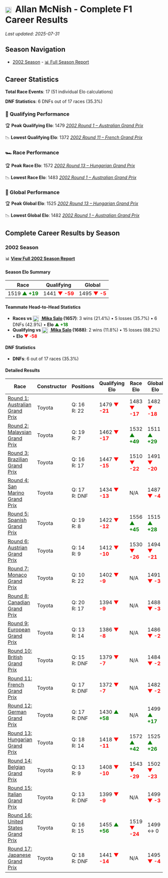 # <img src="https://upload.wikimedia.org/wikipedia/commons/thumb/8/83/Flag_of_the_United_Kingdom_%283-5%29.svg/512px-Flag_of_the_United_Kingdom_%283-5%29.svg.png?20250726143817" alt="United Kingdom" width="20" height="auto" style="vertical-align: middle; margin-right: 5px;" onerror="this.outerHTML='🇬🇧'; this.style.marginRight='5px';"/> Allan McNish - Complete F1 Career Results

*Last updated: 2025-07-31*

## Season Navigation

- [2002 Season](#2002-season) - [📊 Full Season Report](../seasons/2002-season-report)

## Career Statistics

**Total Race Events**: 17 (51 individual Elo calculations)

**DNF Statistics**: 6 DNFs out of 17 races (35.3%)

### 🏁 Qualifying Performance

🏆 **Peak Qualifying Elo**: 1479
   *[2002 Round 1 – Australian Grand Prix](../seasons/2002-season-report#round-1-australian-grand-prix)*

📉 **Lowest Qualifying Elo**: 1372
   *[2002 Round 11 – French Grand Prix](../seasons/2002-season-report#round-11-french-grand-prix)*

### 🏎️ Race Performance

🏆 **Peak Race Elo**: 1572
   *[2002 Round 13 – Hungarian Grand Prix](../seasons/2002-season-report#round-13-hungarian-grand-prix)*

📉 **Lowest Race Elo**: 1483
   *[2002 Round 1 – Australian Grand Prix](../seasons/2002-season-report#round-1-australian-grand-prix)*

### 🌟 Global Performance

🏆 **Peak Global Elo**: 1525
   *[2002 Round 13 – Hungarian Grand Prix](../seasons/2002-season-report#round-13-hungarian-grand-prix)*

📉 **Lowest Global Elo**: 1482
   *[2002 Round 1 – Australian Grand Prix](../seasons/2002-season-report#round-1-australian-grand-prix)*


## Complete Career Results by Season

### 2002 Season

📊 **[View Full 2002 Season Report](../seasons/2002-season-report)**

#### Season Elo Summary

| Race | Qualifying | Global |
|------|------------|--------|
| 1519 **<span style="color: green;">▲ +19</span>** | 1441 **<span style="color: red;">▼ -59</span>** | 1495 **<span style="color: red;">▼ -5</span>** |

#### Teammate Head-to-Head Statistics

- **Races vs [<img src="https://upload.wikimedia.org/wikipedia/commons/b/bc/Flag_of_Finland.svg" alt="Finland" width="20" height="auto" style="vertical-align: middle; margin-right: 5px;" onerror="this.outerHTML='🇫🇮'; this.style.marginRight='5px';"/> Mika Salo](mika-salo) (1657)**: 3 wins (21.4%) • 5 losses (35.7%) • 6 DNFs (42.9%) • **Elo <span style="color: green;">▲ +18</span>**
- **Qualifying vs [<img src="https://upload.wikimedia.org/wikipedia/commons/b/bc/Flag_of_Finland.svg" alt="Finland" width="20" height="auto" style="vertical-align: middle; margin-right: 5px;" onerror="this.outerHTML='🇫🇮'; this.style.marginRight='5px';"/> Mika Salo](mika-salo) (1688)**: 2 wins (11.8%) • 15 losses (88.2%) • **Elo <span style="color: red;">▼ -58</span>**

#### DNF Statistics

- **DNFs**: 6 out of 17 races (35.3%)

#### Detailed Results

| Race | Constructor | Positions | Qualifying Elo | Race Elo | Global Elo | Teammate |
|------|-------------|-----------|----------------|----------|------------|----------|
| [Round 1: Australian Grand Prix](../seasons/2002-season-report#round-1-australian-grand-prix) | Toyota | Q: 16<br/>R: 22 | 1479 **<span style="color: red;">▼ -21</span>** | 1483 **<span style="color: red;">▼ -17</span>** | 1482 **<span style="color: red;">▼ -18</span>** | [<img src="https://upload.wikimedia.org/wikipedia/commons/b/bc/Flag_of_Finland.svg" alt="Finland" width="20" height="auto" style="vertical-align: middle; margin-right: 5px;" onerror="this.outerHTML='🇫🇮'; this.style.marginRight='5px';"/> Mika Salo](mika-salo)<br/>Q: 14<br/>R: 6 |
| [Round 2: Malaysian Grand Prix](../seasons/2002-season-report#round-2-malaysian-grand-prix) | Toyota | Q: 19<br/>R: 7 | 1462 **<span style="color: red;">▼ -17</span>** | 1532 **<span style="color: green;">▲ +49</span>** | 1511 **<span style="color: green;">▲ +29</span>** | [<img src="https://upload.wikimedia.org/wikipedia/commons/b/bc/Flag_of_Finland.svg" alt="Finland" width="20" height="auto" style="vertical-align: middle; margin-right: 5px;" onerror="this.outerHTML='🇫🇮'; this.style.marginRight='5px';"/> Mika Salo](mika-salo)<br/>Q: 10<br/>R: 12 |
| [Round 3: Brazilian Grand Prix](../seasons/2002-season-report#round-3-brazilian-grand-prix) | Toyota | Q: 16<br/>R: 17 | 1447 **<span style="color: red;">▼ -15</span>** | 1510 **<span style="color: red;">▼ -22</span>** | 1491 **<span style="color: red;">▼ -20</span>** | [<img src="https://upload.wikimedia.org/wikipedia/commons/b/bc/Flag_of_Finland.svg" alt="Finland" width="20" height="auto" style="vertical-align: middle; margin-right: 5px;" onerror="this.outerHTML='🇫🇮'; this.style.marginRight='5px';"/> Mika Salo](mika-salo)<br/>Q: 10<br/>R: 6 |
| [Round 4: San Marino Grand Prix](../seasons/2002-season-report#round-4-san-marino-grand-prix) | Toyota | Q: 17<br/>R: DNF | 1434 **<span style="color: red;">▼ -13</span>** | N/A | 1487 **<span style="color: red;">▼ -4</span>** | [<img src="https://upload.wikimedia.org/wikipedia/commons/b/bc/Flag_of_Finland.svg" alt="Finland" width="20" height="auto" style="vertical-align: middle; margin-right: 5px;" onerror="this.outerHTML='🇫🇮'; this.style.marginRight='5px';"/> Mika Salo](mika-salo)<br/>Q: 16<br/>R: DNF |
| [Round 5: Spanish Grand Prix](../seasons/2002-season-report#round-5-spanish-grand-prix) | Toyota | Q: 19<br/>R: 8 | 1422 **<span style="color: red;">▼ -12</span>** | 1556 **<span style="color: green;">▲ +45</span>** | 1515 **<span style="color: green;">▲ +28</span>** | [<img src="https://upload.wikimedia.org/wikipedia/commons/b/bc/Flag_of_Finland.svg" alt="Finland" width="20" height="auto" style="vertical-align: middle; margin-right: 5px;" onerror="this.outerHTML='🇫🇮'; this.style.marginRight='5px';"/> Mika Salo](mika-salo)<br/>Q: 17<br/>R: 9 |
| [Round 6: Austrian Grand Prix](../seasons/2002-season-report#round-6-austrian-grand-prix) | Toyota | Q: 14<br/>R: 9 | 1412 **<span style="color: red;">▼ -10</span>** | 1530 **<span style="color: red;">▼ -26</span>** | 1494 **<span style="color: red;">▼ -21</span>** | [<img src="https://upload.wikimedia.org/wikipedia/commons/b/bc/Flag_of_Finland.svg" alt="Finland" width="20" height="auto" style="vertical-align: middle; margin-right: 5px;" onerror="this.outerHTML='🇫🇮'; this.style.marginRight='5px';"/> Mika Salo](mika-salo)<br/>Q: 10<br/>R: 8 |
| [Round 7: Monaco Grand Prix](../seasons/2002-season-report#round-7-monaco-grand-prix) | Toyota | Q: 10<br/>R: 22 | 1402 **<span style="color: red;">▼ -9</span>** | N/A | 1491 **<span style="color: red;">▼ -3</span>** | [<img src="https://upload.wikimedia.org/wikipedia/commons/b/bc/Flag_of_Finland.svg" alt="Finland" width="20" height="auto" style="vertical-align: middle; margin-right: 5px;" onerror="this.outerHTML='🇫🇮'; this.style.marginRight='5px';"/> Mika Salo](mika-salo)<br/>Q: 9<br/>R: DNF |
| [Round 8: Canadian Grand Prix](../seasons/2002-season-report#round-8-canadian-grand-prix) | Toyota | Q: 20<br/>R: 17 | 1394 **<span style="color: red;">▼ -9</span>** | N/A | 1488 **<span style="color: red;">▼ -3</span>** | [<img src="https://upload.wikimedia.org/wikipedia/commons/b/bc/Flag_of_Finland.svg" alt="Finland" width="20" height="auto" style="vertical-align: middle; margin-right: 5px;" onerror="this.outerHTML='🇫🇮'; this.style.marginRight='5px';"/> Mika Salo](mika-salo)<br/>Q: 18<br/>R: DNF |
| [Round 9: European Grand Prix](../seasons/2002-season-report#round-9-european-grand-prix) | Toyota | Q: 13<br/>R: 14 | 1386 **<span style="color: red;">▼ -8</span>** | N/A | 1486 **<span style="color: red;">▼ -2</span>** | [<img src="https://upload.wikimedia.org/wikipedia/commons/b/bc/Flag_of_Finland.svg" alt="Finland" width="20" height="auto" style="vertical-align: middle; margin-right: 5px;" onerror="this.outerHTML='🇫🇮'; this.style.marginRight='5px';"/> Mika Salo](mika-salo)<br/>Q: 10<br/>R: DNF |
| [Round 10: British Grand Prix](../seasons/2002-season-report#round-10-british-grand-prix) | Toyota | Q: 15<br/>R: DNF | 1379 **<span style="color: red;">▼ -7</span>** | N/A | 1484 **<span style="color: red;">▼ -2</span>** | [<img src="https://upload.wikimedia.org/wikipedia/commons/b/bc/Flag_of_Finland.svg" alt="Finland" width="20" height="auto" style="vertical-align: middle; margin-right: 5px;" onerror="this.outerHTML='🇫🇮'; this.style.marginRight='5px';"/> Mika Salo](mika-salo)<br/>Q: 8<br/>R: DNF |
| [Round 11: French Grand Prix](../seasons/2002-season-report#round-11-french-grand-prix) | Toyota | Q: 17<br/>R: DNF | 1372 **<span style="color: red;">▼ -7</span>** | N/A | 1482 **<span style="color: red;">▼ -2</span>** | [<img src="https://upload.wikimedia.org/wikipedia/commons/b/bc/Flag_of_Finland.svg" alt="Finland" width="20" height="auto" style="vertical-align: middle; margin-right: 5px;" onerror="this.outerHTML='🇫🇮'; this.style.marginRight='5px';"/> Mika Salo](mika-salo)<br/>Q: 16<br/>R: DNF |
| [Round 12: German Grand Prix](../seasons/2002-season-report#round-12-german-grand-prix) | Toyota | Q: 17<br/>R: DNF | 1430 **<span style="color: green;">▲ +58</span>** | N/A | 1499 **<span style="color: green;">▲ +17</span>** | [<img src="https://upload.wikimedia.org/wikipedia/commons/b/bc/Flag_of_Finland.svg" alt="Finland" width="20" height="auto" style="vertical-align: middle; margin-right: 5px;" onerror="this.outerHTML='🇫🇮'; this.style.marginRight='5px';"/> Mika Salo](mika-salo)<br/>Q: 19<br/>R: 9 |
| [Round 13: Hungarian Grand Prix](../seasons/2002-season-report#round-13-hungarian-grand-prix) | Toyota | Q: 18<br/>R: 14 | 1418 **<span style="color: red;">▼ -11</span>** | 1572 **<span style="color: green;">▲ +42</span>** | 1525 **<span style="color: green;">▲ +26</span>** | [<img src="https://upload.wikimedia.org/wikipedia/commons/b/bc/Flag_of_Finland.svg" alt="Finland" width="20" height="auto" style="vertical-align: middle; margin-right: 5px;" onerror="this.outerHTML='🇫🇮'; this.style.marginRight='5px';"/> Mika Salo](mika-salo)<br/>Q: 17<br/>R: 15 |
| [Round 14: Belgian Grand Prix](../seasons/2002-season-report#round-14-belgian-grand-prix) | Toyota | Q: 13<br/>R: 9 | 1408 **<span style="color: red;">▼ -10</span>** | 1543 **<span style="color: red;">▼ -29</span>** | 1502 **<span style="color: red;">▼ -23</span>** | [<img src="https://upload.wikimedia.org/wikipedia/commons/b/bc/Flag_of_Finland.svg" alt="Finland" width="20" height="auto" style="vertical-align: middle; margin-right: 5px;" onerror="this.outerHTML='🇫🇮'; this.style.marginRight='5px';"/> Mika Salo](mika-salo)<br/>Q: 9<br/>R: 7 |
| [Round 15: Italian Grand Prix](../seasons/2002-season-report#round-15-italian-grand-prix) | Toyota | Q: 13<br/>R: DNF | 1399 **<span style="color: red;">▼ -9</span>** | N/A | 1499 **<span style="color: red;">▼ -3</span>** | [<img src="https://upload.wikimedia.org/wikipedia/commons/b/bc/Flag_of_Finland.svg" alt="Finland" width="20" height="auto" style="vertical-align: middle; margin-right: 5px;" onerror="this.outerHTML='🇫🇮'; this.style.marginRight='5px';"/> Mika Salo](mika-salo)<br/>Q: 10<br/>R: 11 |
| [Round 16: United States Grand Prix](../seasons/2002-season-report#round-16-united-states-grand-prix) | Toyota | Q: 16<br/>R: 15 | 1455 **<span style="color: green;">▲ +56</span>** | 1519 **<span style="color: red;">▼ -24</span>** | 1499 ↔ 0 | [<img src="https://upload.wikimedia.org/wikipedia/commons/b/bc/Flag_of_Finland.svg" alt="Finland" width="20" height="auto" style="vertical-align: middle; margin-right: 5px;" onerror="this.outerHTML='🇫🇮'; this.style.marginRight='5px';"/> Mika Salo](mika-salo)<br/>Q: 19<br/>R: 14 |
| [Round 17: Japanese Grand Prix](../seasons/2002-season-report#round-17-japanese-grand-prix) | Toyota | Q: 18<br/>R: DNF | 1441 **<span style="color: red;">▼ -14</span>** | N/A | 1495 **<span style="color: red;">▼ -4</span>** | [<img src="https://upload.wikimedia.org/wikipedia/commons/b/bc/Flag_of_Finland.svg" alt="Finland" width="20" height="auto" style="vertical-align: middle; margin-right: 5px;" onerror="this.outerHTML='🇫🇮'; this.style.marginRight='5px';"/> Mika Salo](mika-salo)<br/>Q: 13<br/>R: 8 |

